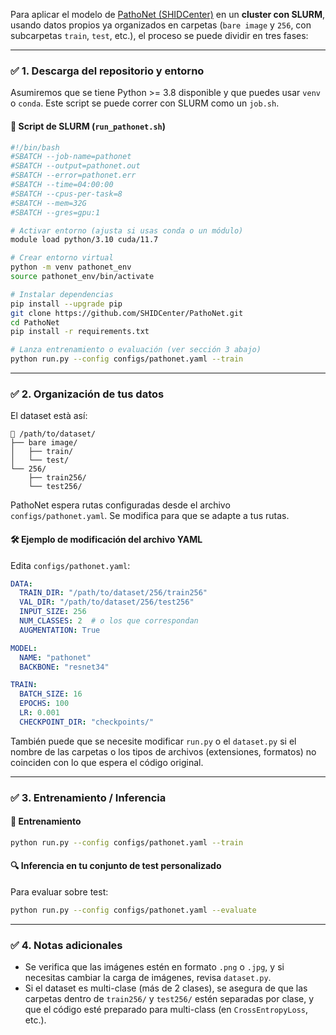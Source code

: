 Para aplicar el modelo de [PathoNet (SHIDCenter)](https://github.com/SHIDCenter/PathoNet.git) en un **cluster con SLURM**, usando datos propios ya organizados en carpetas (`bare image` y `256`, con subcarpetas `train`, `test`, etc.), el proceso se puede dividir en tres fases:

---

### ✅ 1. **Descarga del repositorio y entorno**

Asumiremos que se tiene Python >= 3.8 disponible y que puedes usar `venv` o `conda`. Este script se puede correr con SLURM como un `job.sh`.

#### 🧾 Script de SLURM (`run_pathonet.sh`)

```bash
#!/bin/bash
#SBATCH --job-name=pathonet
#SBATCH --output=pathonet.out
#SBATCH --error=pathonet.err
#SBATCH --time=04:00:00
#SBATCH --cpus-per-task=8
#SBATCH --mem=32G
#SBATCH --gres=gpu:1

# Activar entorno (ajusta si usas conda o un módulo)
module load python/3.10 cuda/11.7

# Crear entorno virtual
python -m venv pathonet_env
source pathonet_env/bin/activate

# Instalar dependencias
pip install --upgrade pip
git clone https://github.com/SHIDCenter/PathoNet.git
cd PathoNet
pip install -r requirements.txt

# Lanza entrenamiento o evaluación (ver sección 3 abajo)
python run.py --config configs/pathonet.yaml --train
```

---

### ✅ 2. **Organización de tus datos**

El dataset està así:

```
📁 /path/to/dataset/
├── bare image/
│   ├── train/
│   └── test/
└── 256/
    ├── train256/
    └── test256/
```

PathoNet espera rutas configuradas desde el archivo `configs/pathonet.yaml`. Se modifica para que se adapte a tus rutas.

#### 🛠️ Ejemplo de modificación del archivo YAML

Edita `configs/pathonet.yaml`:

```yaml
DATA:
  TRAIN_DIR: "/path/to/dataset/256/train256"
  VAL_DIR: "/path/to/dataset/256/test256"
  INPUT_SIZE: 256
  NUM_CLASSES: 2  # o los que correspondan
  AUGMENTATION: True

MODEL:
  NAME: "pathonet"
  BACKBONE: "resnet34"

TRAIN:
  BATCH_SIZE: 16
  EPOCHS: 100
  LR: 0.001
  CHECKPOINT_DIR: "checkpoints/"
```

También puede que se necesite modificar `run.py` o el `dataset.py` si el nombre de las carpetas o los tipos de archivos (extensiones, formatos) no coinciden con lo que espera el código original.

---

### ✅ 3. **Entrenamiento / Inferencia**

#### 🔁 Entrenamiento

```bash
python run.py --config configs/pathonet.yaml --train
```

#### 🔍 Inferencia en tu conjunto de test personalizado

Para evaluar sobre test:

```bash
python run.py --config configs/pathonet.yaml --evaluate
```

---

### ✅ 4. **Notas adicionales**

* Se verifica que las imágenes estén en formato `.png` o `.jpg`, y si necesitas cambiar la carga de imágenes, revisa `dataset.py`.
* Si el dataset es multi-clase (más de 2 clases), se asegura de que las carpetas dentro de `train256/` y `test256/` estén separadas por clase, y que el código esté preparado para multi-class (en `CrossEntropyLoss`, etc.).
